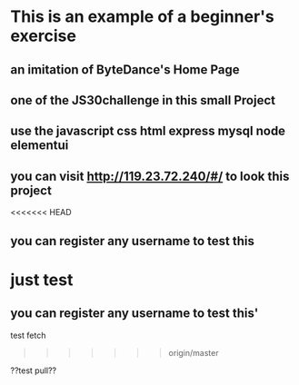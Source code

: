 # This is an example of a beginner's exercise

## an imitation of ByteDance's Home Page  

## one of the JS30challenge in this small Project

## use the javascript css html express mysql node elementui

## you can visit http://119.23.72.240/#/ to look this project

<<<<<<< HEAD
## you can register any username to test this

just test
=======
## you can register any username to test this'

test fetch
>>>>>>> origin/master

??test pull??
